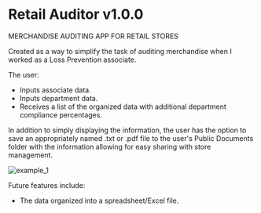 # Retail Auditor v1.0.0
MERCHANDISE AUDITING APP FOR RETAIL STORES

Created as a way to simplify the task of auditing merchandise when I worked as a Loss Prevention associate.

The user:
- Inputs associate data.
- Inputs department data.
- Receives a list of the organized data with additional department compliance percentages.

In addition to simply displaying the information, the user has the option to save an appropriately named .txt  or .pdf file to the user's Public Documents folder with the information allowing for easy sharing with store management.

![example_1](https://user-images.githubusercontent.com/62576670/185679696-19abb2fc-1b2a-4585-8ea1-d2ad09cdf3c4.gif)

Future features include:
- The data organized into a spreadsheet/Excel file.
